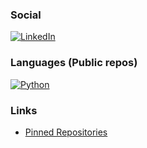 ### Social 

[![LinkedIn](https://img.shields.io/badge/LinkedIn-ariecb-black?logo=linkedin&labelColor=0077B5)](https://www.linkedin.com/in/ariecb/)

### Languages (Public repos)

[![Python](https://img.shields.io/badge/dynamic/json?label=Python&labelColor=3776AB&logo=python&logoColor=white&color=black&suffix=%20Repos&query=$.total_count&url=https://api.github.com/search/repositories?q=user:uselessscat%2Blanguage:python)](https://github.com/search?q=user:uselessscat&l=python)

### Links

  - [Pinned Repositories](https://github.com/search?q=user:uselessscat%20topic:pinned)

